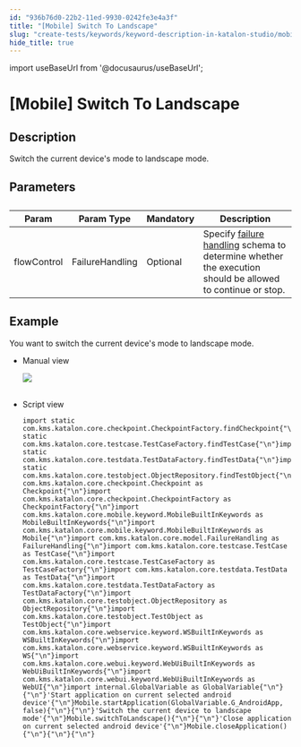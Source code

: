 ```yaml
---
id: "936b76d0-22b2-11ed-9930-0242fe3e4a3f"
title: "[Mobile] Switch To Landscape"
slug: "create-tests/keywords/keyword-description-in-katalon-studio/mobile-keywords/mobile-switch-to-landscape"
hide_title: true
---
```

import useBaseUrl from '@docusaurus/useBaseUrl';


# <a id="id_0" class="anchor_top_offset"/><a id="ariaid-title1" class="anchor_top_offset"/>[Mobile] Switch To Landscape


## <a id="id_0__id_1" class="anchor_top_offset"/>Description  

              
<p xmlns="http://www.w3.org/1999/xhtml" className="p">Switch the current device's mode to landscape mode.</p> 
      

## <a id="id_0__id_2" class="anchor_top_offset"/>Parameters  

              
<table xmlns="http://www.w3.org/1999/xhtml" className="table anchor_top_offset" id="id_0__89fe1a09-2065-419e-9f39-5baeb8b721e8"><caption /><thead className="thead"><tr className><th className="entry anchor_top_offset" id="id_0__89fe1a09-2065-419e-9f39-5baeb8b721e8__entry__1">Param</th><th className="entry anchor_top_offset" id="id_0__89fe1a09-2065-419e-9f39-5baeb8b721e8__entry__2">Param Type</th><th className="entry anchor_top_offset" id="id_0__89fe1a09-2065-419e-9f39-5baeb8b721e8__entry__3">Mandatory</th><th className="entry anchor_top_offset" id="id_0__89fe1a09-2065-419e-9f39-5baeb8b721e8__entry__4">Description</th></tr></thead><tbody className="tbody"><tr className><td className="entry" headers="id_0__89fe1a09-2065-419e-9f39-5baeb8b721e8__entry__1 id_0__89fe1a09-2065-419e-9f39-5baeb8b721e8__entry__2 id_0__89fe1a09-2065-419e-9f39-5baeb8b721e8__entry__3 id_0__89fe1a09-2065-419e-9f39-5baeb8b721e8__entry__4 ">flowControl</td><td className="entry" headers="id_0__89fe1a09-2065-419e-9f39-5baeb8b721e8__entry__1 id_0__89fe1a09-2065-419e-9f39-5baeb8b721e8__entry__2 id_0__89fe1a09-2065-419e-9f39-5baeb8b721e8__entry__3 id_0__89fe1a09-2065-419e-9f39-5baeb8b721e8__entry__4 ">FailureHandling</td><td className="entry" headers="id_0__89fe1a09-2065-419e-9f39-5baeb8b721e8__entry__1 id_0__89fe1a09-2065-419e-9f39-5baeb8b721e8__entry__2 id_0__89fe1a09-2065-419e-9f39-5baeb8b721e8__entry__3 id_0__89fe1a09-2065-419e-9f39-5baeb8b721e8__entry__4 ">Optional</td><td className="entry" headers="id_0__89fe1a09-2065-419e-9f39-5baeb8b721e8__entry__1 id_0__89fe1a09-2065-419e-9f39-5baeb8b721e8__entry__2 id_0__89fe1a09-2065-419e-9f39-5baeb8b721e8__entry__3 id_0__89fe1a09-2065-419e-9f39-5baeb8b721e8__entry__4 ">Specify <a className="xref" href="/docs/maintain/configure-failure-handling-settings-in-katalon-studio">failure handling</a> schema to         determine whether the execution should be allowed to continue or         stop.</td></tr></tbody></table> 
      

## <a id="id_0__id_3" class="anchor_top_offset"/>Example 

              
<p xmlns="http://www.w3.org/1999/xhtml" className="p">You want to switch the current device's mode to landscape   mode.</p> 
      
<ul xmlns="http://www.w3.org/1999/xhtml" className="ul"><li className="li">     <p className="p">Manual view</p>     <p className="p">       <img className="image" src={useBaseUrl("https://github.com/katalon-studio/docs-images/raw/master/katalon-studio/docs/mobile-switch-to-landscape/image2017-3-3-143A323A9.png")} /><br /><br />     </p>   </li><li className="li">     <p className="p">Script view </p>     <pre className="pre codeblock"><code>import static com.kms.katalon.core.checkpoint.CheckpointFactory.findCheckpoint{"\n"}import static com.kms.katalon.core.testcase.TestCaseFactory.findTestCase{"\n"}import static com.kms.katalon.core.testdata.TestDataFactory.findTestData{"\n"}import static com.kms.katalon.core.testobject.ObjectRepository.findTestObject{"\n"}import com.kms.katalon.core.checkpoint.Checkpoint as Checkpoint{"\n"}import com.kms.katalon.core.checkpoint.CheckpointFactory as CheckpointFactory{"\n"}import com.kms.katalon.core.mobile.keyword.MobileBuiltInKeywords as MobileBuiltInKeywords{"\n"}import com.kms.katalon.core.mobile.keyword.MobileBuiltInKeywords as Mobile{"\n"}import com.kms.katalon.core.model.FailureHandling as FailureHandling{"\n"}import com.kms.katalon.core.testcase.TestCase as TestCase{"\n"}import com.kms.katalon.core.testcase.TestCaseFactory as TestCaseFactory{"\n"}import com.kms.katalon.core.testdata.TestData as TestData{"\n"}import com.kms.katalon.core.testdata.TestDataFactory as TestDataFactory{"\n"}import com.kms.katalon.core.testobject.ObjectRepository as ObjectRepository{"\n"}import com.kms.katalon.core.testobject.TestObject as TestObject{"\n"}import com.kms.katalon.core.webservice.keyword.WSBuiltInKeywords as WSBuiltInKeywords{"\n"}import com.kms.katalon.core.webservice.keyword.WSBuiltInKeywords as WS{"\n"}import com.kms.katalon.core.webui.keyword.WebUiBuiltInKeywords as WebUiBuiltInKeywords{"\n"}import com.kms.katalon.core.webui.keyword.WebUiBuiltInKeywords as WebUI{"\n"}import internal.GlobalVariable as GlobalVariable{"\n"}{"\n"}'Start application on current selected android device'{"\n"}Mobile.startApplication(GlobalVariable.G_AndroidApp, false){"\n"}{"\n"}'Switch the current device to landscape mode'{"\n"}Mobile.switchToLandscape(){"\n"}{"\n"}'Close application on current selected android device'{"\n"}Mobile.closeApplication(){"\n"}{"\n"}{"\n"}</code></pre>   </li></ul> 
      
